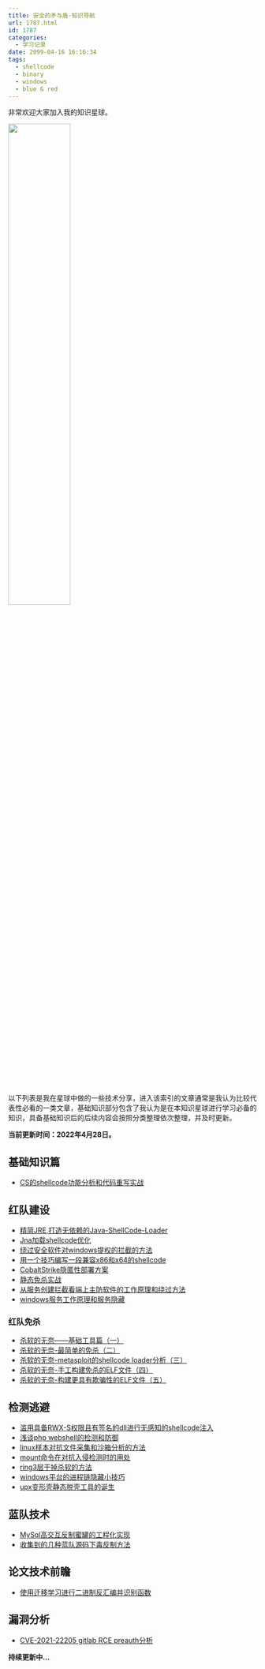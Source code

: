 ```yaml
---
title: 安全的矛与盾-知识导航
url: 1787.html
id: 1787
categories:
  - 学习记录
date: 2099-04-16 16:16:34
tags:
  - shellcode
  - binary
  - windows
  - blue & red
---
```


非常欢迎大家加入我的知识星球。

<!-- ![](https://pic.wonderkun.cc//uploads/note/202205012323791.png) -->

<img src="https://pic.wonderkun.cc//uploads/note/202205012323791.png" width="50%" height="50%" />

以下列表是我在星球中做的一些技术分享，进入该索引的文章通常是我认为比较代表性必看的一类文章，基础知识部分包含了我认为是在本知识星球进行学习必备的知识，具备基础知识后的后续内容会按照分类整理依次整理，并及时更新。

**当前更新时间：2022年4月28日。**

<!-- more -->

## 基础知识篇

- [CS的shellcode功能分析和代码重写实战](https://t.zsxq.com/02uRbuZrv)

## 红队建设

- [精简JRE,打造无依赖的Java-ShellCode-Loader](https://t.zsxq.com/02BeMFuzN)
- [Jna加载shellcode优化](https://t.zsxq.com/uVJqj6u)
- [绕过安全软件对windows提权的拦截的方法](https://t.zsxq.com/a23zfyR)
- [用一个技巧编写一段兼容x86和x64的shellcode](https://t.zsxq.com/a23zfyR)
- [CobaltStrike隐匿性部署方案](https://t.zsxq.com/a23zfyR)
- [静态免杀实战](https://t.zsxq.com/aMz7y3v)
- [从服务创建拦截看端上主防软件的工作原理和绕过方法](https://t.zsxq.com/aMz7y3v)
- [windows服务工作原理和服务隐藏](https://t.zsxq.com/eIeYBUF)

### 红队免杀

- [杀软的无奈——基础工具篇（一）](https://www.anquanke.com/post/id/242548)
- [杀软的无奈-最简单的免杀（二）](https://www.anquanke.com/post/id/242549)
- [杀软的无奈-metasploit的shellcode loader分析（三）](https://www.anquanke.com/post/id/242550)
- [杀软的无奈-手工构建免杀的ELF文件（四）](https://www.anquanke.com/post/id/242551)
- [杀软的无奈-构建更具有欺骗性的ELF文件（五）](https://www.anquanke.com/post/id/248688)

## 检测逃避

- [滥用具备RWX-S权限且有签名的dll进行无感知的shellcode注入](https://t.zsxq.com/Vbaiuvr)
- [浅谈php webshell的检测和防御](https://t.zsxq.com/iqvJQbm)
- [linux样本对抗文件采集和沙箱分析的方法](https://t.zsxq.com/yVNjI2n)
- [mount命令在对抗入侵检测时的用处](https://t.zsxq.com/yVNjI2n)
- [ring3层干掉杀软的方法](https://t.zsxq.com/N7UVRrV)
- [windows平台的进程链隐藏小技巧](https://t.zsxq.com/rRBQZVN)
- [upx变形壳静态脱壳工具的诞生](https://t.zsxq.com/rRBQZVN)

## 蓝队技术

- [MySql高交互反制蜜罐的工程化实现](https://t.zsxq.com/yvrNV7y)
- [收集到的几种蓝队源码下毒反制方法](https://t.zsxq.com/yvrNV7y)

## 论文技术前瞻

- [使用迁移学习进行二进制反汇编并识别函数](https://t.zsxq.com/Ay7aimM)

## 漏洞分析

- [CVE-2021-22205 gitlab RCE preauth分析](https://t.zsxq.com/eYJiEUj)

**持续更新中...**